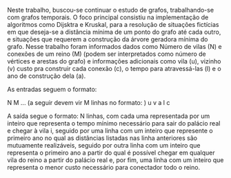 Neste trabalho, buscou-se continuar o estudo de grafos, trabalhando-se com grafos temporais.
O foco principal consistiu na implementação de algoritmos como Dijsktra e Kruskal, para a resolução de situações fictícias em que deseja-se a distância mínima de um ponto do grafo até cada outro,
e situações que requerem a construção da árvore geradora mínima do grafo. Nesse trabalho foram informados dados como Número de vilas (N) e conexões de um reino (M) (podem ser interpretados como número de vértices e arestas do grafo) e informações adicionais como vila (u), vizinho (v) custo pra construir cada conexão (c), o tempo para atravessá-las (l) e o ano de construção dela (a).

As entradas seguem o formato:

N M
...
(a seguir devem vir M linhas no formato: )
u v a l c

A saída segue o formato: N linhas, com cada uma representada por um inteiro que
representa o tempo mínimo necessário para sair do palácio real e chegar à vila i, seguido por uma linha com um inteiro que represente o primeiro ano no qual as distâncias listadas
nas linha anteriores são mutuamente realizáveis, seguido por outra linha com um inteiro que representa o primeiro ano a partir do qual é possível chegar em qualquer vila do reino a partir do
palácio real e, por fim, uma linha com um inteiro que representa o menor custo necessário
para conectador todo o reino.